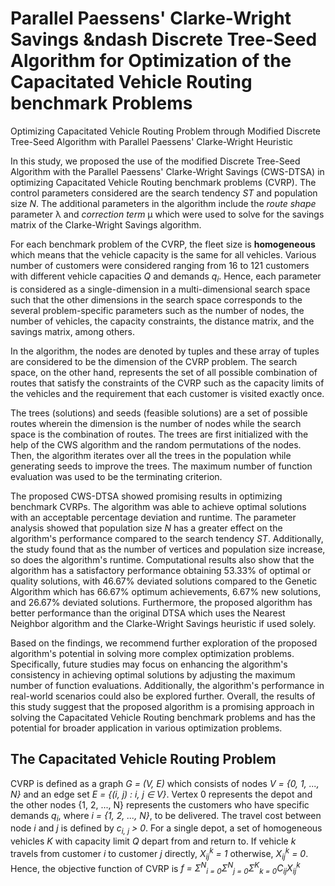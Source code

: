 # Parallel Paessens' Clarke-Wright Savings &ndash Discrete Tree-Seed Algorithm for Optimization of the Capacitated Vehicle Routing benchmark Problems
Optimizing Capacitated Vehicle Routing Problem through Modified Discrete Tree-Seed Algorithm with Parallel Paessens' Clarke-Wright Heuristic

In this study, we proposed the use of the modified Discrete Tree-Seed Algorithm with the Parallel Paessens' Clarke-Wright Savings (CWS-DTSA) in optimizing Capacitated Vehicle Routing benchmark problems (CVRP). The control parameters considered are the search tendency *ST* and population size *N*. The additional parameters in the algorithm include the *route shape* parameter λ and *correction term* μ which were used to solve for the savings matrix of the Clarke-Wright Savings algorithm.

For each benchmark problem of the CVRP, the fleet size is **homogeneous** which means that the vehicle capacity is the same for all vehicles. Various number of customers were considered ranging from 16 to 121 customers with different vehicle capacities *Q* and demands *q<sub>i</sub>*. Hence, each parameter is considered as a single-dimension in a multi-dimensional search space such that the other dimensions in the search space corresponds to the several problem-specific parameters such as the number of nodes, the number of vehicles, the capacity constraints, the distance matrix, and the savings matrix, among others.

In the algorithm, the nodes are denoted by tuples and these array of tuples are considered to be the dimension of the CVRP problem. The search space, on the other hand, represents the set of all possible combination of routes that satisfy the constraints of the CVRP such as the capacity limits of the vehicles and the requirement that each customer is visited exactly once.

The trees (solutions) and seeds (feasible solutions) are a set of possible routes wherein the dimension is the number of nodes while the search space is the combination of routes. The trees are first initialized with the help of the CWS algorithm and the random permutations of the nodes. Then, the algorithm iterates over all the trees in the population while generating seeds to improve the trees. The maximum number of function evaluation was used to be the terminating criterion.

The proposed CWS-DTSA showed promising results in optimizing benchmark CVRPs. The algorithm was able to achieve optimal solutions with an acceptable percentage deviation and runtime. The parameter analysis showed that population size *N* has a greater effect on the algorithm's performance compared to the search tendency *ST*. Additionally, the study found that as the number of vertices and population size increase, so does the algorithm's runtime. Computational results also show that the algorithm has a satisfactory performance obtaining 53.33% of optimal or quality solutions, with 46.67% deviated solutions compared to the Genetic Algorithm which has 66.67% optimum achievements, 6.67% new solutions, and 26.67% deviated solutions. Furthermore, the proposed algorithm has better performance than the original DTSA which uses the Nearest Neighbor algorithm and the Clarke-Wright Savings heuristic if used solely.

Based on the findings, we recommend further exploration of the proposed algorithm's potential in solving more complex optimization problems. Specifically, future studies may focus on enhancing the algorithm's consistency in achieving optimal solutions by adjusting the maximum number of function evaluations. Additionally, the algorithm's performance in real-world scenarios could also be explored further. Overall, the results of this study suggest that the proposed algorithm is a promising approach in solving the Capacitated Vehicle Routing benchmark problems and has the potential for broader application in various optimization problems.

## The Capacitated Vehicle Routing Problem
CVRP is defined as a graph *G = (V, E)* which consists of nodes *V = {0, 1, ..., N}* and an edge set *E = {(i, j) : i, j ∈ V}*. Vertex 0 represents the depot and the other nodes {1, 2, ..., N} represents the customers who have specific demands *q<sub>i</sub>*, where *i = {1, 2, ..., N}*, to be delivered. The travel cost between node *i* and *j* is defined by *c<sub>i, j</sub> > 0*. For a single depot, a set of homogeneous vehicles *K* with capacity limit *Q* depart from and return to. If vehicle *k* travels from customer *i* to customer *j* directly, *X<sub>ij</sub><sup>k</sup> = 1* otherwise, *X<sub>ij</sub><sup>k</sup> = 0*. Hence, the objective function of CVRP is *f = Σ<sup>N</sup><sub>i = 0</sub>Σ<sup>N</sup><sub>j = 0</sub>Σ<sup>K</sup><sub>k = 0</sub>C<sub>ij</sub>X<sub>ij</sub><sup>k</sup>*

